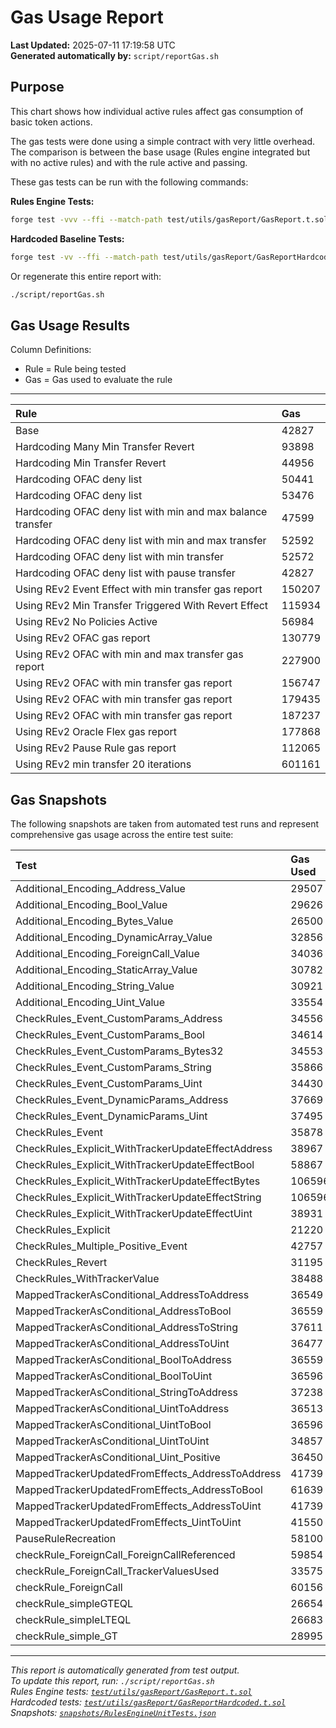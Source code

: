 # Gas Usage Report

**Last Updated:** 2025-07-11 17:19:58 UTC  
**Generated automatically by:** `script/reportGas.sh`

## Purpose

This chart shows how individual active rules affect gas consumption of basic token actions.

The gas tests were done using a simple contract with very little overhead. The comparison is between the base usage (Rules engine integrated but with no active rules) and with the rule active and passing.

These gas tests can be run with the following commands:

**Rules Engine Tests:**
```bash
forge test -vvv --ffi --match-path test/utils/gasReport/GasReport.t.sol
```

**Hardcoded Baseline Tests:**
```bash
forge test -vv --ffi --match-path test/utils/gasReport/GasReportHardcoded.t.sol
```

Or regenerate this entire report with:

```bash
./script/reportGas.sh
```

## Gas Usage Results

Column Definitions:
- Rule = Rule being tested
- Gas = Gas used to evaluate the rule

---

| Rule | Gas |
|:-|:-|
| Base | 42827 |
| Hardcoding Many Min Transfer Revert | 93898 |
| Hardcoding Min Transfer Revert | 44956 |
| Hardcoding OFAC deny list | 50441 |
| Hardcoding OFAC deny list | 53476 |
| Hardcoding OFAC deny list with min and max balance transfer | 47599 |
| Hardcoding OFAC deny list with min and max transfer | 52592 |
| Hardcoding OFAC deny list with min transfer | 52572 |
| Hardcoding OFAC deny list with pause transfer | 42827 |
| Using REv2 Event Effect with min transfer gas report | 150207 |
| Using REv2 Min Transfer Triggered With Revert Effect | 115934 |
| Using REv2 No Policies Active | 56984 |
| Using REv2 OFAC gas report | 130779 |
| Using REv2 OFAC with min and max transfer gas report | 227900 |
| Using REv2 OFAC with min transfer gas report | 156747 |
| Using REv2 OFAC with min transfer gas report | 179435 |
| Using REv2 OFAC with min transfer gas report | 187237 |
| Using REv2 Oracle Flex gas report | 177868 |
| Using REv2 Pause Rule gas report | 112065 |
| Using REv2 min transfer 20 iterations | 601161 |

## Gas Snapshots

The following snapshots are taken from automated test runs and represent comprehensive gas usage across the entire test suite:

| Test | Gas Used |
|:-|:-|
| Additional_Encoding_Address_Value | 29507 |
| Additional_Encoding_Bool_Value | 29626 |
| Additional_Encoding_Bytes_Value | 26500 |
| Additional_Encoding_DynamicArray_Value | 32856 |
| Additional_Encoding_ForeignCall_Value | 34036 |
| Additional_Encoding_StaticArray_Value | 30782 |
| Additional_Encoding_String_Value | 30921 |
| Additional_Encoding_Uint_Value | 33554 |
| CheckRules_Event_CustomParams_Address | 34556 |
| CheckRules_Event_CustomParams_Bool | 34614 |
| CheckRules_Event_CustomParams_Bytes32 | 34553 |
| CheckRules_Event_CustomParams_String | 35866 |
| CheckRules_Event_CustomParams_Uint | 34430 |
| CheckRules_Event_DynamicParams_Address | 37669 |
| CheckRules_Event_DynamicParams_Uint | 37495 |
| CheckRules_Event | 35878 |
| CheckRules_Explicit_WithTrackerUpdateEffectAddress | 38967 |
| CheckRules_Explicit_WithTrackerUpdateEffectBool | 58867 |
| CheckRules_Explicit_WithTrackerUpdateEffectBytes | 106596 |
| CheckRules_Explicit_WithTrackerUpdateEffectString | 106596 |
| CheckRules_Explicit_WithTrackerUpdateEffectUint | 38931 |
| CheckRules_Explicit | 21220 |
| CheckRules_Multiple_Positive_Event | 42757 |
| CheckRules_Revert | 31195 |
| CheckRules_WithTrackerValue | 38488 |
| MappedTrackerAsConditional_AddressToAddress | 36549 |
| MappedTrackerAsConditional_AddressToBool | 36559 |
| MappedTrackerAsConditional_AddressToString | 37611 |
| MappedTrackerAsConditional_AddressToUint | 36477 |
| MappedTrackerAsConditional_BoolToAddress | 36559 |
| MappedTrackerAsConditional_BoolToUint | 36596 |
| MappedTrackerAsConditional_StringToAddress | 37238 |
| MappedTrackerAsConditional_UintToAddress | 36513 |
| MappedTrackerAsConditional_UintToBool | 36596 |
| MappedTrackerAsConditional_UintToUint | 34857 |
| MappedTrackerAsConditional_Uint_Positive | 36450 |
| MappedTrackerUpdatedFromEffects_AddressToAddress | 41739 |
| MappedTrackerUpdatedFromEffects_AddressToBool | 61639 |
| MappedTrackerUpdatedFromEffects_AddressToUint | 41739 |
| MappedTrackerUpdatedFromEffects_UintToUint | 41550 |
| PauseRuleRecreation | 58100 |
| checkRule_ForeignCall_ForeignCallReferenced | 59854 |
| checkRule_ForeignCall_TrackerValuesUsed | 33575 |
| checkRule_ForeignCall | 60156 |
| checkRule_simpleGTEQL | 26654 |
| checkRule_simpleLTEQL | 26683 |
| checkRule_simple_GT | 28995 |

---

*This report is automatically generated from test output.*  
*To update this report, run: `./script/reportGas.sh`*  
*Rules Engine tests: [`test/utils/gasReport/GasReport.t.sol`](../test/utils/gasReport/GasReport.t.sol)*  
*Hardcoded tests: [`test/utils/gasReport/GasReportHardcoded.t.sol`](../test/utils/gasReport/GasReportHardcoded.t.sol)*  
*Snapshots: [`snapshots/RulesEngineUnitTests.json`](../snapshots/RulesEngineUnitTests.json)*
